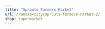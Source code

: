 ```yaml
---
title: "Sprouts Farmers Market"
url: /kansas-city/sprouts-farmers-market-2/
shop: supermarket
---
```

